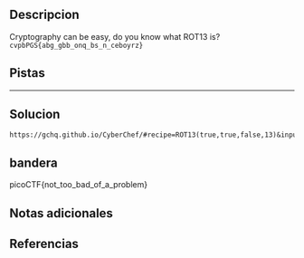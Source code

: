 ## Descripcion
Cryptography can be easy, do you know what ROT13 is? `cvpbPGS{abg_gbb_onq_bs_n_ceboyrz}`

## Pistas 
****** 
## Solucion
```
https://gchq.github.io/CyberChef/#recipe=ROT13(true,true,false,13)&input=Y3ZwYlBHU3thYmdfZ2JiX29ucV9ic19uX2NlYm95cnp9
```

## bandera
picoCTF{not_too_bad_of_a_problem}

## Notas adicionales 

## Referencias